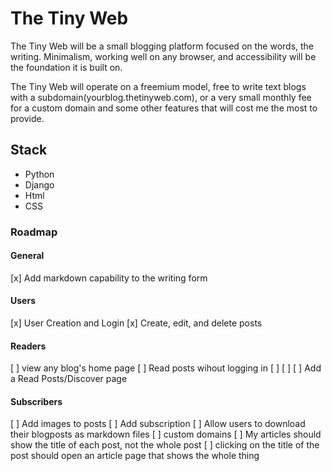 # The Tiny Web

The Tiny Web will be a small blogging platform focused on the words, the writing. Minimalism, working well on any browser, and accessibility will be the foundation it is built on. 

The Tiny Web will operate on a freemium model, free to write text blogs with a subdomain(yourblog.thetinyweb.com), or a very small monthly fee for a custom domain and some other features that will cost me the most to provide. 

## Stack

- Python
- Django
- Html
- CSS

### Roadmap

#### General
[x] Add markdown capability to the writing form

#### Users
[x] User Creation and Login
[x] Create, edit, and delete posts

#### Readers
[ ] view any blog's home page
[ ] Read posts wihout logging in
[ ] 
[ ]
[ ] Add a Read Posts/Discover page


#### Subscribers
[ ] Add images to posts
[ ] Add subscription
[ ] Allow users to download their blogposts as markdown files
[ ] custom domains
[ ] My articles should show the title of each post, not the whole post
[ ] clicking on the title of the post should open an article page that shows the whole thing
